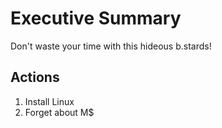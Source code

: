 # Executive Summary

Don't waste your time with this hideous b.stards!

## Actions

1. Install Linux
2. Forget about M$
